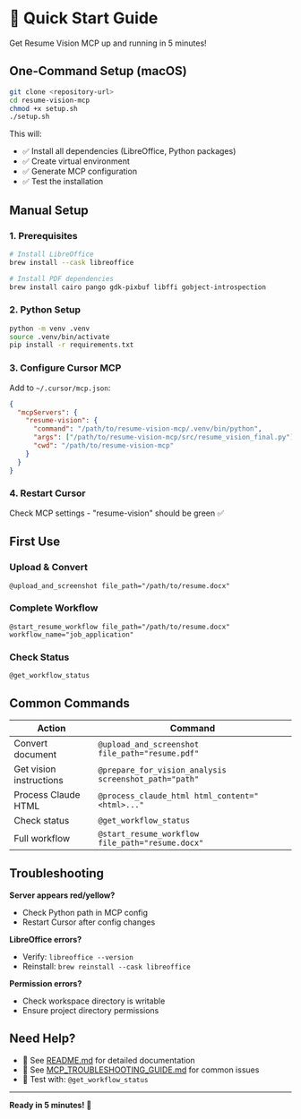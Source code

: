 # 🚀 Quick Start Guide

Get Resume Vision MCP up and running in 5 minutes!

## One-Command Setup (macOS)

```bash
git clone <repository-url>
cd resume-vision-mcp
chmod +x setup.sh
./setup.sh
```

This will:
- ✅ Install all dependencies (LibreOffice, Python packages)
- ✅ Create virtual environment
- ✅ Generate MCP configuration
- ✅ Test the installation

## Manual Setup

### 1. Prerequisites
```bash
# Install LibreOffice
brew install --cask libreoffice

# Install PDF dependencies  
brew install cairo pango gdk-pixbuf libffi gobject-introspection
```

### 2. Python Setup
```bash
python -m venv .venv
source .venv/bin/activate
pip install -r requirements.txt
```

### 3. Configure Cursor MCP
Add to `~/.cursor/mcp.json`:
```json
{
  "mcpServers": {
    "resume-vision": {
      "command": "/path/to/resume-vision-mcp/.venv/bin/python",
      "args": ["/path/to/resume-vision-mcp/src/resume_vision_final.py"],
      "cwd": "/path/to/resume-vision-mcp"
    }
  }
}
```

### 4. Restart Cursor
Check MCP settings - "resume-vision" should be green ✅

## First Use

### Upload & Convert
```
@upload_and_screenshot file_path="/path/to/resume.docx"
```

### Complete Workflow
```
@start_resume_workflow file_path="/path/to/resume.docx" workflow_name="job_application"
```

### Check Status
```
@get_workflow_status
```

## Common Commands

| Action | Command |
|--------|---------|
| Convert document | `@upload_and_screenshot file_path="resume.pdf"` |
| Get vision instructions | `@prepare_for_vision_analysis screenshot_path="path"` |
| Process Claude HTML | `@process_claude_html html_content="<html>..."` |
| Check status | `@get_workflow_status` |
| Full workflow | `@start_resume_workflow file_path="resume.docx"` |

## Troubleshooting

**Server appears red/yellow?**
- Check Python path in MCP config
- Restart Cursor after config changes

**LibreOffice errors?**
- Verify: `libreoffice --version`
- Reinstall: `brew reinstall --cask libreoffice`

**Permission errors?**
- Check workspace directory is writable
- Ensure project directory permissions

## Need Help?

- 📖 See [README.md](README.md) for detailed documentation
- 🔧 See [MCP_TROUBLESHOOTING_GUIDE.md](MCP_TROUBLESHOOTING_GUIDE.md) for common issues
- 🎯 Test with: `@get_workflow_status`

---

**Ready in 5 minutes! 🎯** 